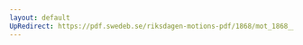 ```yaml
---
layout: default
UpRedirect: https://pdf.swedeb.se/riksdagen-motions-pdf/1868/mot_1868__ak__00323.pdf
---
```

